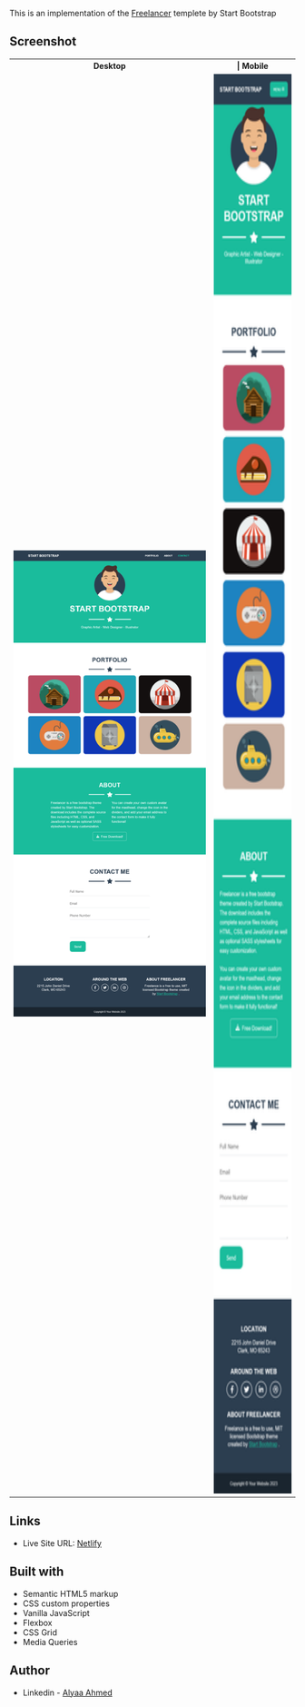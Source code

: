 This is an implementation of the [Freelancer](https://startbootstrap.com/previews/freelancer) templete by Start Bootstrap

## Screenshot

<table>
 <tr>
    <th width="70%">Desktop</th>
    <th width="30%" >| Mobile</th>
  </tr>
  <tr>
    <td><img src="./screenshots/desktop.png"></td>
    <td><img src="./screenshots/mobile.png" height="2500px"></td>
  </tr>
</table>

## Links

- Live Site URL: [Netlify](https://freelancertempletesb.netlify.app)

## Built with

- Semantic HTML5 markup
- CSS custom properties
- Vanilla JavaScript
- Flexbox
- CSS Grid
- Media Queries

## Author

- Linkedin - [Alyaa Ahmed](https://www.linkedin.com/in/alyaa-ahmed/)
